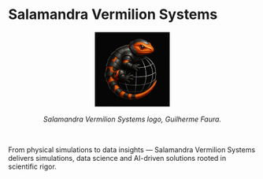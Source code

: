 # Salamandra Vermilion Systems
<p align="center">
  <img src="assets/Armored Salamandra Vermilion.png" width=30% heigth=30% alt="Salamandra Vermilion Systems logo, Guilherme Faura.">
</p>

<p align="center"><em>Salamandra Vermilion Systems logo, Guilherme Faura.</em></p>

<br>

From physical simulations to data insights — Salamandra Vermilion Systems delivers simulations, data science and AI-driven solutions rooted in scientific rigor.
